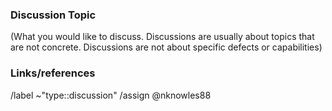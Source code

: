 ### Discussion Topic
(What you would like to discuss. Discussions are usually about topics that are
not concrete. Discussions are not about specific defects or capabilities)


### Links/references


/label ~"type::discussion"
/assign @nknowles88
